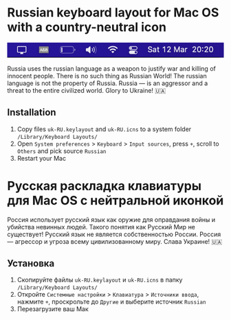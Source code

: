# Russian keyboard layout for Mac OS with a country-neutral icon
![alt text](https://github.com/olextech/ukru/blob/main/assets/taskbar.png?raw=true)

Russia uses the russian language as a weapon to justify war and killing of innocent people. There is no such thing as Russian World! The russian language is not the property of Russia. Russia — is an aggressor and a threat to the entire civilized world. Glory to Ukraine! 🇺🇦

## Installation

1. Copy files `uk-RU.keylayout` and `uk-RU.icns` to a system folder `/Library/Keyboard Layouts/`
2. Open `System preferences` > `Keyboard` > `Input sources`, press `+`, scroll to `Others` and pick source `Russian`
3. Restart your Mac

# Русская раскладка клавиатуры для Mac OS с нейтральной иконкой

Россия использует русский язык как оружие для оправдания войны и убийства невинных людей. Такого понятия как Русский Мир не существует! Русский язык не является собственностью России. Россия — агрессор и угроза всему цивилизованному миру. Слава Украине! 🇺🇦

## Установка

1. Скопируйте файлы `uk-RU.keylayout` и `uk-RU.icns` в папку `/Library/Keyboard Layouts/`
2. Откройте `Системные настройки` > `Клавиатура` > `Источники ввода`, нажмите `+`, проскрольте до `Другие` и выберите источник `Russian`
3. Перезагрузите ваш Мак

